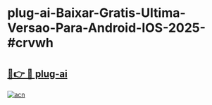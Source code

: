 # plug-ai-Baixar-Gratis-Ultima-Versao-Para-Android-IOS-2025-#crvwh

# <h2><a href="https://ainizakaria.my?title=plug-ai&ref=22M">🔗👉 🔴 plug-ai</a></h2>

[![acn](https://github.com/user-attachments/assets/0f9c940e-d8b0-45ae-aac7-cd30a18b3e1c)](https://ainizakaria.my?title=plug-ai&ref=22M)

